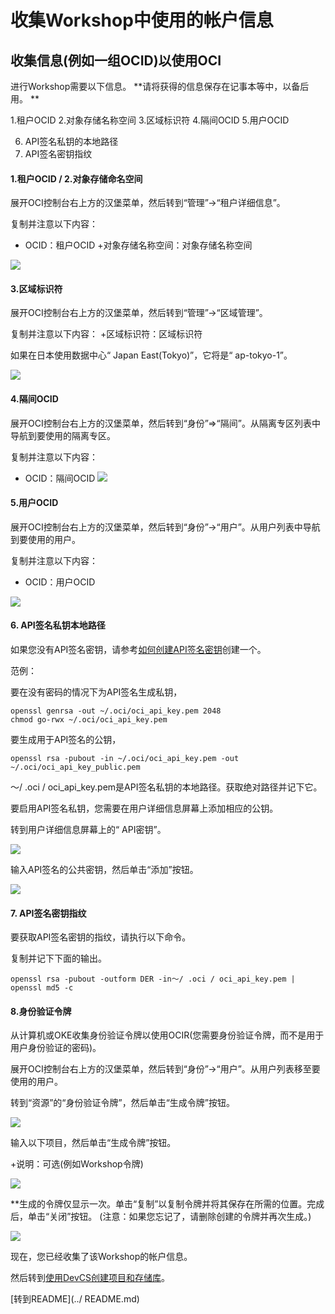 收集Workshop中使用的帐户信息
=====

收集信息(例如一组OCID)以使用OCI
------
进行Workshop需要以下信息。 **请将获得的信息保存在记事本等中，以备后用。 **

1.租户OCID
2.对象存储名称空间
3.区域标识符
4.隔间OCID
5.用户OCID

6. API签名私钥的本地路径
7. API签名密钥指纹

#### 1.租户OCID / 2.对象存储命名空间

展开OCI控制台右上方的汉堡菜单，然后转到“管理”->“租户详细信息”。

复制并注意以下内容：

+ OCID：租户OCID
+对象存储名称空间：对象存储名称空间

![](images/1010.jpg)

#### 3.区域标识符

展开OCI控制台右上方的汉堡菜单，然后转到“管理”->“区域管理”。

复制并注意以下内容：
+区域标识符：区域标识符

如果在日本使用数据中心“ Japan East(Tokyo)”，它将是“ ap-tokyo-1”。

![](images/1020.jpg)

#### 4.隔间OCID

展开OCI控制台右上方的汉堡菜单，然后转到“身份”⇒“隔间”。从隔离专区列表中导航到要使用的隔离专区。

复制并注意以下内容：
+ OCID：隔间OCID
![](images/1030.jpg)

#### 5.用户OCID

展开OCI控制台右上方的汉堡菜单，然后转到“身份”->“用户”。从用户列表中导航到要使用的用户。

复制并注意以下内容：
+ OCID：用户OCID

![](images/1040.jpg)

#### 6. API签名私钥本地路径

如果您没有API签名密钥，请参考[如何创建API签名密钥](https://docs.cloud.oracle.com/iaas/Content/API/Concepts/apisigningkey.htm)创建一个。

范例：

要在没有密码的情况下为API签名生成私钥，
```
openssl genrsa -out ~/.oci/oci_api_key.pem 2048
chmod go-rwx ~/.oci/oci_api_key.pem
```

要生成用于API签名的公钥，
```
openssl rsa -pubout -in ~/.oci/oci_api_key.pem -out ~/.oci/oci_api_key_public.pem
```

〜/ .oci / oci_api_key.pem是API签名私钥的本地路径。获取绝对路径并记下它。

要启用API签名私钥，您需要在用户详细信息屏幕上添加相应的公钥。

转到用户详细信息屏幕上的“ API密钥”。

![](images/1050.jpg)

输入API签名的公共密钥，然后单击“添加”按钮。

![](images/1060.jpg)

#### 7. API签名密钥指纹

要获取API签名密钥的指纹，请执行以下命令。

复制并记下下面的输出。
```
openssl rsa -pubout -outform DER -in〜/ .oci / oci_api_key.pem | openssl md5 -c
```

#### 8.身份验证令牌

从计算机或OKE收集身份验证令牌以使用OCIR(您需要身份验证令牌，而不是用于用户身份验证的密码)。

展开OCI控制台右上方的汉堡菜单，然后转到“身份”->“用户”。从用户列表移至要使用的用户。

转到“资源”的“身份验证令牌”，然后单击“生成令牌”按钮。

![](images/1062.jpg)

输入以下项目，然后单击“生成令牌”按钮。

+说明：可选(例如Workshop令牌)

![](images/1064.jpg)

**生成的令牌仅显示一次。单击“复制”以复制令牌并将其保存在所需的位置。完成后，单击“关闭”按钮。 (注意：如果您忘记了，请删除创建的令牌并再次生成。)

![](images/1066.jpg)

现在，您已经收集了该Workshop的帐户信息。

然后转到[使用DevCS创建项目和存储库](WorkshopGuide300CreateProjectRepository.md)。

[转到README](../ README.md)